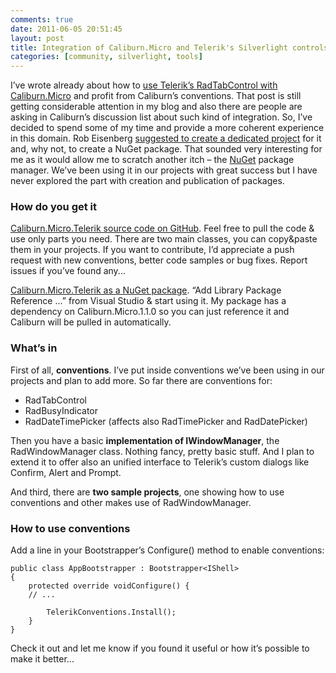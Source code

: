 ```yaml
---
comments: true
date: 2011-06-05 20:51:45
layout: post
title: Integration of Caliburn.Micro and Telerik's Silverlight controls
categories: [community, silverlight, tools]
---
```


I’ve wrote already about how to [use Telerik’s RadTabControl with Caliburn.Micro](/blog/2010/12/11/teleriks-radtabcontrol-and-caliburn-micro/) and profit from Caliburn’s conventions. That post is still getting considerable attention in my blog and also there are people are asking in Caliburn’s discussion list about such kind of integration. So, I’ve decided to spend some of my time and provide a more coherent experience in this domain. Rob Eisenberg [suggested to create a dedicated project](http://caliburnmicro.codeplex.com/discussions/256418) for it and, why not, to create a NuGet package. That sounded very interesting for me as it would allow me to scratch another itch – the [NuGet](http://nuget.org) package manager. We’ve been using it in our projects with great success but I have never explored the part with creation and publication of packages.

### How do you get it

[Caliburn.Micro.Telerik source code on GitHub](https://github.com/vcaraulean/Caliburn.Micro.Telerik). Feel free to pull the code & use only parts you need. There are two main classes, you can copy&paste them in your projects. If you want to contribute, I’d appreciate a push request with new conventions, better code samples or bug fixes. Report issues if you’ve found any...

[Caliburn.Micro.Telerik as a NuGet package](http://nuget.org/List/Packages/Caliburn.Micro.Telerik). “Add Library Package Reference ...” from Visual Studio & start using it. My package has a dependency on Caliburn.Micro.1.1.0 so you can just reference it and Caliburn will be pulled in automatically.

### What’s in

First of all, **conventions**. I’ve put inside conventions we’ve been using in our projects and plan to add more. So far there are conventions for:

  * RadTabControl 
  * RadBusyIndicator 
  * RadDateTimePicker (affects also RadTimePicker and RadDatePicker) 

Then you have a basic **implementation of IWindowManager**, the RadWindowManager class. Nothing fancy, pretty basic stuff. And I plan to extend it to offer also an unified interface to Telerik’s custom dialogs like Confirm, Alert and Prompt.

And third, there are **two sample projects**, one showing how to use conventions and other makes use of RadWindowManager.

### How to use conventions

Add a line in your Bootstrapper’s Configure() method to enable conventions:

	public class AppBootstrapper : Bootstrapper<IShell>
	{      
		protected override voidConfigure() {
		// ...

	        TelerikConventions.Install();
	    }
	}

Check it out and let me know if you found it useful or how it’s possible to make it better...
